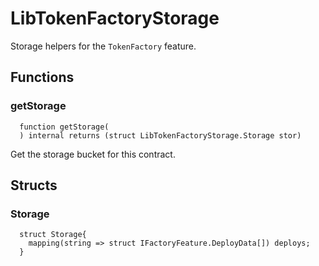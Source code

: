 # LibTokenFactoryStorage

Storage helpers for the `TokenFactory` feature.



## Functions
### getStorage
```solidity
  function getStorage(
  ) internal returns (struct LibTokenFactoryStorage.Storage stor)
```
Get the storage bucket for this contract.







## Structs
### Storage
```solidity
  struct Storage{
    mapping(string => struct IFactoryFeature.DeployData[]) deploys;
  }
```

